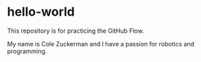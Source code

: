 # hello-world
This repository is for practicing the GitHub Flow.

My name is Cole Zuckerman and I have a passion for robotics and programming.
